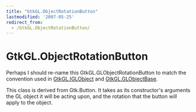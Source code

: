 ```yaml
---
title: "GtkGL.ObjectRotationButton"
lastmodified: '2007-05-25'
redirect_from:
  - /GtkGL.ObjectRotationButton/
---
```


GtkGL.ObjectRotationButton
==========================

Perhaps I should re-name this GtkGL.GLObjectRotationButton to match the convention used in [GtkGL.IGLObject](/GtkGL.IGLObject) and [GtkGL.GLObjectBase](/GtkGL.GLObjectBase).

This class is derived from Gtk.Button. It takes as its constructor's arguments the GL object it will be acting upon, and the rotation that the button will apply to the object.

